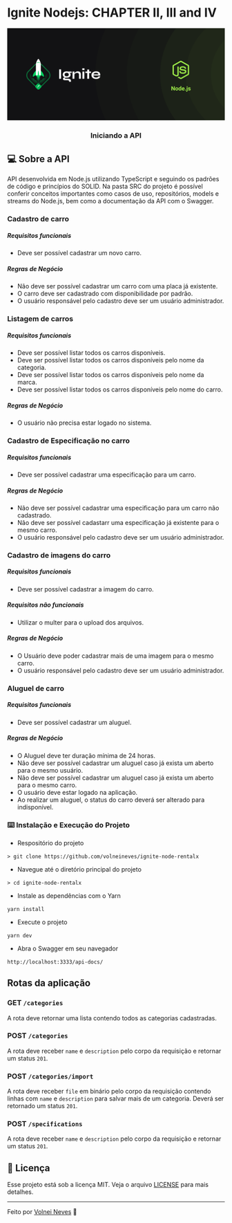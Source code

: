 # Ignite Nodejs: CHAPTER II, III and IV

![Logo do Markdown](./assets/ignite_node_capa.png)

<h3 align="center">
  Iniciando a API
</h3>

## :computer: Sobre a API

API desenvolvida em Node.js utilizando TypeScript e seguindo os padrões de código e princípios do SOLID. Na pasta SRC do projeto é possível conferir conceitos importantes como casos de uso, repositórios, models e streams do Node.js, bem como a documentação da API com o Swagger.

### Cadastro de carro

##### Requisitos funcionais
- Deve ser possível cadastrar um novo carro.

##### Regras de Negócio
- Não deve ser possível cadastrar um carro com uma placa já existente.
- O carro deve ser cadastrado com disponibilidade por padrão.
- O usuário responsável pelo cadastro deve ser um usuário administrador.

### Listagem de carros

##### Requisitos funcionais
- Deve ser possível listar todos os carros disponíveis.
- Deve ser possível listar todos os carros disponíveis pelo nome da categoria.
- Deve ser possível listar todos os carros disponíveis pelo nome da marca.
- Deve ser possível listar todos os carros disponíveis pelo nome do carro.

##### Regras de Negócio
- O usuário não precisa estar logado no sistema.

### Cadastro de Especificação no carro

##### Requisitos funcionais
- Deve ser possível cadastrar uma especificação para um carro.

##### Regras de Negócio
- Não deve ser possível cadastrar uma especificação para um carro não cadastrado.
- Não deve ser possível cadastarr uma especificação já existente para o mesmo carro.
- O usuário responsável pelo cadastro deve ser um usuário administrador.

### Cadastro de imagens do carro

##### Requisitos funcionais
- Deve ser possível cadastrar a imagem do carro.

##### Requisitos não funcionais
- Utilizar o multer para o upload dos arquivos.

##### Regras de Negócio
- O Usuário deve poder cadastrar mais de uma imagem para o mesmo carro.
- O usuário responsável pelo cadastro deve ser um usuário administrador.

### Aluguel de carro

##### Requisitos funcionais
- Deve ser possível cadastrar um aluguel.

##### Regras de Negócio
- O Aluguel deve ter duração mínima de 24 horas.
- Não deve ser possível cadastrar um aluguel caso já exista um aberto para o mesmo usuário.
- Não deve ser possível cadastrar um aluguel caso já exista um aberto para o mesmo carro.
- O usuário deve estar logado na aplicação.
- Ao realizar um aluguel, o status do carro deverá ser alterado para indisponível.


### :keyboard: Instalação e Execução do Projeto

- Respositório do projeto

```
> git clone https://github.com/volneineves/ignite-node-rentalx
```

- Navegue até o diretório principal do projeto

```
> cd ignite-node-rentalx
```

- Instale as dependências com o Yarn

```
yarn install
```

- Execute o projeto

```
yarn dev
```

- Abra o Swagger em seu navegador

```
http://localhost:3333/api-docs/
```

## Rotas da aplicação

### GET `/categories`

A rota deve retornar uma lista contendo todos as categorias cadastradas.

### POST `/categories`

A rota deve receber `name` e `description` pelo corpo da requisição e retornar um status `201`.

### POST `/categories/import`

A rota deve receber `file` em binário pelo corpo da requisição contendo linhas com `name` e `description` para salvar mais de um categoria. Deverá ser retornado um status `201`.

### POST `/specifications`

A rota deve receber `name` e `description` pelo corpo da requisição e retornar um status `201`.

## :memo: Licença

Esse projeto está sob a licença MIT. Veja o arquivo [LICENSE](https://github.com/git/git-scm.com/blob/master/MIT-LICENSE.txt) para mais detalhes.

---

Feito por <a href="https://www.linkedin.com/in/volnei-neves">Volnei Neves</a> :wave:
